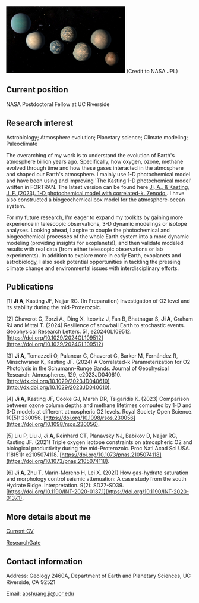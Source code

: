 
<img src="/assets/img/logo.jpg" width="320" height="180">
(Credit to NASA JPL)

## Current position

NASA Postdoctoral Fellow at UC Riverside

## Research interest

Astrobiology; Atmosphere evolution; Planetary science; Climate modeling; Paleoclimate

The overarching of my work is to understand the evolution of Earth's atmosphere billion years ago. Specifically, how oxygen, ozone, methane evolved through time and how these gases interacted in the atmosphere and shaped our Earth's atmosphere. I mainly use 1-D photochemical model and have been using and improving 'The Kasting 1-D photochemical model' written in FORTRAN. The latest version can be found here [Ji, A., & Kasting, J. F. (2023). 1-D photochemical model with correlated-k. Zenodo.](https://doi.org/10.5281/zenodo.10384004). I have also constructed a biogeochemical box model for the atmosphere-ocean system.

For my future research, I'm eager to expand my toolkits by gaining more experience in telescopic observations, 3-D dynamic modelings or isotope analyses. Looking ahead, I aspire to couple the photochemical and biogeochemical processes of the whole Earth system into a more dynamic modeling (providing insights for exoplanets!), and then validate modeled results with real data (from either telescopic observations or lab experiments). In addition to explore more in early Earth, exoplanets and astrobiology, I also seek potential opportunities in tackling the pressing climate change and environmental issues with interdisciplinary efforts.

## Publications

[1] **Ji A**, Kasting JF, Najjar RG. (In Preparation) Investigation of O2 level and its stability during the mid-Proterozoic. 

[2] Chaverot G, Zorzi A., Ding X, Itcovitz J, Fan B, Bhatnagar S, **Ji A**, Graham RJ and Mittal T. (2024) Resilience of snowball Earth to stochastic events. Geophysical Research Letters. 51, e2024GL109512. [https://doi.org/10.1029/2024GL109512](https://doi.org/10.1029/2024GL109512)

[3] **Ji A**, Tomazzeli O, Palancar G, Chaverot G, Barker M, Fernández R, Minschwaner K, Kasting JF. (2024) A Correlated-k Parameterization for O2 Photolysis in the Schumann-Runge Bands. Journal of Geophysical Research: Atmospheres, 129, e2023JD040610. [http://dx.doi.org/10.1029/2023JD040610](http://dx.doi.org/10.1029/2023JD040610).

[4] **Ji A**, Kasting JF, Cooke GJ, Marsh DR, Tsigaridis K. (2023) Comparison between ozone column depths and methane lifetimes computed by 1-D and 3-D models at different atmospheric O2 levels. Royal Society Open Science. 10(5): 230056. 
 [https://doi.org/10.1098/rsos.230056](https://doi.org/10.1098/rsos.230056).

[5] Liu P, Liu J, **Ji A**, Reinhard CT, Planavsky NJ, Babikov D, Najjar RG, Kasting JF. (2021) Triple oxygen isotope constraints on atmospheric O2 and biological productivity during the mid-Proterozoic. Proc Natl Acad Sci USA. 118(51): e2105074118. [https://doi.org/10.1073/pnas.2105074118](https://doi.org/10.1073/pnas.2105074118).

[6] **Ji A**, Zhu T, Marín-Moreno H, Lei X. (2021) How gas-hydrate saturation and morphology control seismic attenuation: A case study from the south Hydrate Ridge. Interpretation. 9(2): SD27-SD39. [https://doi.org/10.1190/INT-2020-0137.1](https://doi.org/10.1190/INT-2020-0137.1).

## More details about me

[Current CV](/CV_AoshuangJi.pdf)

[ResearchGate](https://www.researchgate.net/profile/Aoshuang-Ji/research)

## Contact information

Address: Geology 2460A, Department of Earth and Planetary Sciences, UC Riverside, CA 92521

Email: aoshuang.ji@ucr.edu
